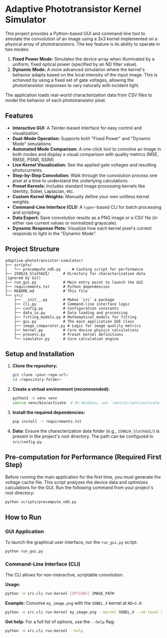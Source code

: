 # Adaptive Phototransistor Kernel Simulator

This project provides a Python-based GUI and command-line tool to simulate the convolution of an image using a 3x3 kernel implemented on a physical array of phototransistors. The key feature is its ability to operate in two modes:

1.  **Fixed Power Mode:** Simulates the device array when illuminated by a uniform, fixed optical power (specified by an ND filter value).
2.  **Dynamic Mode:** A more advanced simulation where the kernel's behavior adapts based on the local intensity of the input image. This is achieved by using a fixed set of gate voltages, allowing the phototransistor responses to vary naturally with incident light.

The application loads real-world characterization data from CSV files to model the behavior of each phototransistor pixel.

## Features

-   **Interactive GUI:** A Tkinter-based interface for easy control and visualization.
-   **Dual-Mode Operation:** Supports both "Fixed Power" and "Dynamic Mode" simulations.
-   **Automated Mode Comparison:** A one-click tool to convolve an image in both modes and display a visual comparison with quality metrics (MSE, RMSE, PSNR, SSIM).
-   **Live Kernel Visualization:** See the applied gate voltages and resulting photocurrents.
-   **Step-by-Step Convolution:** Walk through the convolution process one pixel at a time to understand the underlying calculations.
-   **Preset Kernels:** Includes standard image processing kernels like Identity, Sobel, Laplacian, etc.
-   **Custom Kernel Weights:** Manually define your own unitless kernel weights.
-   **Command-Line Interface (CLI):** A `typer`-based CLI for batch processing and scripting.
-   **Data Export:** Save convolution results as a PNG image or a CSV file (in either raw current values or normalized grayscale).
-   **Dynamic Response Plots:** Visualize how each kernel pixel's current responds to light in the "Dynamic Mode".

## Project Structure

```
adaptive-phototransistor-simulator/
├── scripts/
│   └── precompute_nd5.py     # Caching script for performance
├── 250624_SlothGUI/      # Directory for characterization data (ignored by Git)
├── run_gui.py            # Main entry point to launch the GUI
├── requirements.txt      # Python dependencies
├── README.md             # This file
└── src/
    ├── __init__.py       # Makes `src` a package
    ├── cli.py            # Command-line interface logic
    ├── config.py         # Configuration constants
    ├── data_io.py        # Data loading and processing
    ├── fitting_models.py # Mathematical models for fitting
    ├── gui.py            # The main application GUI class
    ├── image_comparator.py # Logic for image quality metrics
    ├── kernel.py         # Core device physics calculations
    ├── presets.py        # Preset kernel definitions
    └── simulator.py      # Core calculation engine
```

## Setup and Installation

1.  **Clone the repository:**
    ```bash
    git clone <your-repo-url>
    cd <repository-folder>
    ```

2.  **Create a virtual environment (recommended):**
    ```bash
    python3 -m venv venv
    source venv/bin/activate  # On Windows, use `venv\Scripts\activate`
    ```

3.  **Install the required dependencies:**
    ```bash
    pip install -r requirements.txt
    ```

4.  **Data:**
    Ensure the characterization data folder (e.g., `250624_SlothGUI/`) is present in the project's root directory. The path can be configured in `src/config.py`.

## Pre-computation for Performance (Required First Step)

Before running the main application for the first time, you must generate the voltage cache file. This script analyzes the device data and optimizes calculations for the GUI. Run the following command from your project's root directory:
```bash
python scripts/precompute_nd5.py
```

## How to Run

### GUI Application

To launch the graphical user interface, run the `run_gui.py` script:
```bash
python run_gui.py
```

### Command-Line Interface (CLI)

The CLI allows for non-interactive, scriptable convolution.

**Usage:**
```bash
python -m src.cli run-kernel [OPTIONS] IMAGE_PATH
```

**Example:**
Convolve `my_image.png` with the `SOBEL_X` kernel at `ND=3.0`:
```bash
python -m src.cli run-kernel my_image.png --kernel SOBEL_X --nd-level 3.0
```

**Get help:**
For a full list of options, use the `--help` flag:
```bash
python -m src.cli run-kernel --help
```